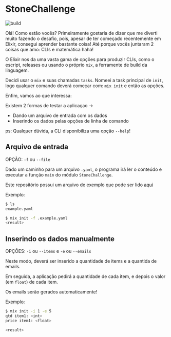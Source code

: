 # StoneChallenge

![build](https://github.com/Mdsp9070/stone_challenge/workflows/actions/badge.svg?branch=main)

Olá! Como estão vocês? Primeiramente gostaria de dizer que me diverti muito fazendo o desafio, pois,
apesar de ter começado recentemente em Elixir, consegui aprender bastante coisa! Até porque
vocês juntaram 2 coisas que amo: CLIs e matemática haha!

O Elixir nos da uma vasta gama de opções para produzir CLIs, como o escript,
releases ou usando o próprio `mix`, a ferramente de build da linguagem.

Decidi usar o `mix` e suas chamadas `tasks`. Nomeei a task principal de `init`, logo
qualquer comando deverá começar com: `mix init` e então as opções.

Enfim, vamos ao que interessa:

Existem 2 formas de testar a aplicaçao ->

- Dando um arquivo de entrada com os dados
- Inserindo os dados pelas opções de linha de comando

ps: Qualquer dúvida, a CLI disponibiliza uma opção `--help`!

## Arquivo de entrada

OPÇÃO: `-f` ou `--file`

Dado um caminho para um arquivo `.yaml`, o programa irá ler o conteúdo e executar
a função `main` do módulo `StoneChallenge`.

Este repositório possui um arquivo de exemplo que pode ser lido [aqui](https://github.com/Mdsp9070/stone_challenge/blob/master/example.yaml)

Exemplo:

```sh
$ ls
example.yaml

$ mix init -f .example.yaml
<result>
```

## Inserindo os dados manualmente

OPÇÕES: `-i` ou `--items` e `-e` ou `--emails`

Neste modo, deverá ser inserido a quantidade de items e a quantida de emails.

Em seguida, a aplicação pedirá a quantidade de cada item, e depois o valor (em `float`) de cada item.

Os emails serão gerados automaticamente!

Exemplo:

```sh
$ mix init -i 1 -e 5
qtd item1: <int>
price item1: <float>

<result>
```
